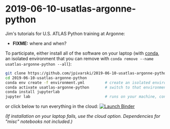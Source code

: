 # 2019-06-10-usatlas-argonne-python

Jim's tutorials for U.S. ATLAS Python training at Argonne:

   * **FIXME:** where and when?

To participate, either install all of the software on your laptop (with [conda](https://docs.conda.io/en/latest/miniconda.html), an isolated environment that you can remove with `conda remove --name usatlas-argonne-python --all`):

```bash
git clone https://github.com/jpivarski/2019-06-10-usatlas-argonne-python.git
cd 2019-06-10-usatlas-argonne-python
conda env create -f environment.yml         # create an isolated environment and install everything
conda activate usatlas-argonne-python       # switch to that environment (maybe "source activate...")
conda install jupyterlab
jupyter lab                                 # runs on your machine, controlled by your web browser
```

or click below to run everything in the cloud: [![Launch Binder](https://mybinder.org/badge_logo.svg)](https://mybinder.org/v2/gh/jpivarski/2019-06-10-usatlas-argonne-python/1.2?urlpath=lab)

_(If installation on your laptop fails, use the cloud option. Dependencies for "misc" notebooks not included.)_
